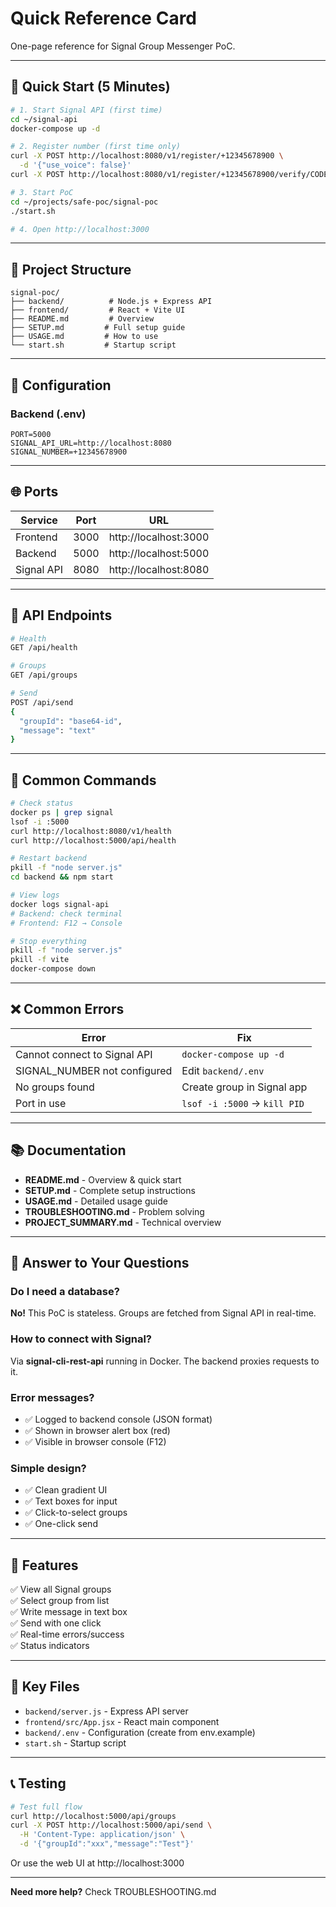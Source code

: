 # Quick Reference Card

One-page reference for Signal Group Messenger PoC.

---

## 🚀 Quick Start (5 Minutes)

```bash
# 1. Start Signal API (first time)
cd ~/signal-api
docker-compose up -d

# 2. Register number (first time only)
curl -X POST http://localhost:8080/v1/register/+12345678900 \
  -d '{"use_voice": false}'
curl -X POST http://localhost:8080/v1/register/+12345678900/verify/CODE

# 3. Start PoC
cd ~/projects/safe-poc/signal-poc
./start.sh

# 4. Open http://localhost:3000
```

---

## 📂 Project Structure

```
signal-poc/
├── backend/          # Node.js + Express API
├── frontend/         # React + Vite UI
├── README.md         # Overview
├── SETUP.md         # Full setup guide
├── USAGE.md         # How to use
└── start.sh         # Startup script
```

---

## 🔧 Configuration

### Backend (.env)
```env
PORT=5000
SIGNAL_API_URL=http://localhost:8080
SIGNAL_NUMBER=+12345678900
```

---

## 🌐 Ports

| Service | Port | URL |
|---------|------|-----|
| Frontend | 3000 | http://localhost:3000 |
| Backend | 5000 | http://localhost:5000 |
| Signal API | 8080 | http://localhost:8080 |

---

## 📡 API Endpoints

```bash
# Health
GET /api/health

# Groups
GET /api/groups

# Send
POST /api/send
{
  "groupId": "base64-id",
  "message": "text"
}
```

---

## 🐛 Common Commands

```bash
# Check status
docker ps | grep signal
lsof -i :5000
curl http://localhost:8080/v1/health
curl http://localhost:5000/api/health

# Restart backend
pkill -f "node server.js"
cd backend && npm start

# View logs
docker logs signal-api
# Backend: check terminal
# Frontend: F12 → Console

# Stop everything
pkill -f "node server.js"
pkill -f vite
docker-compose down
```

---

## ❌ Common Errors

| Error | Fix |
|-------|-----|
| Cannot connect to Signal API | `docker-compose up -d` |
| SIGNAL_NUMBER not configured | Edit `backend/.env` |
| No groups found | Create group in Signal app |
| Port in use | `lsof -i :5000` → `kill PID` |

---

## 📚 Documentation

- **README.md** - Overview & quick start
- **SETUP.md** - Complete setup instructions
- **USAGE.md** - Detailed usage guide
- **TROUBLESHOOTING.md** - Problem solving
- **PROJECT_SUMMARY.md** - Technical overview

---

## 🎯 Answer to Your Questions

### Do I need a database?
**No!** This PoC is stateless. Groups are fetched from Signal API in real-time.

### How to connect with Signal?
Via **signal-cli-rest-api** running in Docker. The backend proxies requests to it.

### Error messages?
- ✅ Logged to backend console (JSON format)
- ✅ Shown in browser alert box (red)
- ✅ Visible in browser console (F12)

### Simple design?
- ✅ Clean gradient UI
- ✅ Text boxes for input
- ✅ Click-to-select groups
- ✅ One-click send

---

## 🎨 Features

✅ View all Signal groups  
✅ Select group from list  
✅ Write message in text box  
✅ Send with one click  
✅ Real-time errors/success  
✅ Status indicators  

---

## 🔑 Key Files

- `backend/server.js` - Express API server
- `frontend/src/App.jsx` - React main component
- `backend/.env` - Configuration (create from env.example)
- `start.sh` - Startup script

---

## 📞 Testing

```bash
# Test full flow
curl http://localhost:5000/api/groups
curl -X POST http://localhost:5000/api/send \
  -H 'Content-Type: application/json' \
  -d '{"groupId":"xxx","message":"Test"}'
```

Or use the web UI at http://localhost:3000

---

**Need more help?** Check TROUBLESHOOTING.md


